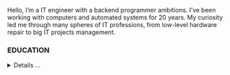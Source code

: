 Hello, I’m a IT engineer with a backend programmer ambitions. I’ve been working with computers and automated systems for 20 years. My curiosity led me through many spheres of IT professions, from low-level  hardware repair to big IT projects management.

### EDUCATION 
<details>
  <summary>Details ...</summary>
  
#### 2022 -- 2023
- Place: **ITsJAVA programming school**
- Competence: `Java Developer`

#### 2018
- Place: **WebSoft Development Ltd**
- Competence: `WebTutor Programmer`

#### 2016
- Place: **1-C Bitrix Academy**
- Competence: `Bitrix Administrator`

#### 2009
- Place: **Applied Automation & Programming Institute**
- Subject: **IP-network administration**
- Competence: `Specialist`
  
#### 2004 -- 2009
- Place: **Saint-Petersburg's State University of Water Communications, SPSUWC, RU**
- Faculty: **Information technologies**
- Competence: `Engeneer's degree`
</details>



<!---
PavelSav1n/PavelSav1n is a ✨ special ✨ repository because its `README.md` (this file) appears on your GitHub profile.
You can click the Preview link to take a look at your changes.
--->
